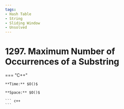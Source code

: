 ```yaml
---
tags:
- Hash Table
- String
- Sliding Window
- Unsolved
---
```



# 1297. Maximum Number of Occurrences of a Substring

=== "C++"

    **Time:** $O()$

    **Space:** $O()$

    ``` c++
    ```